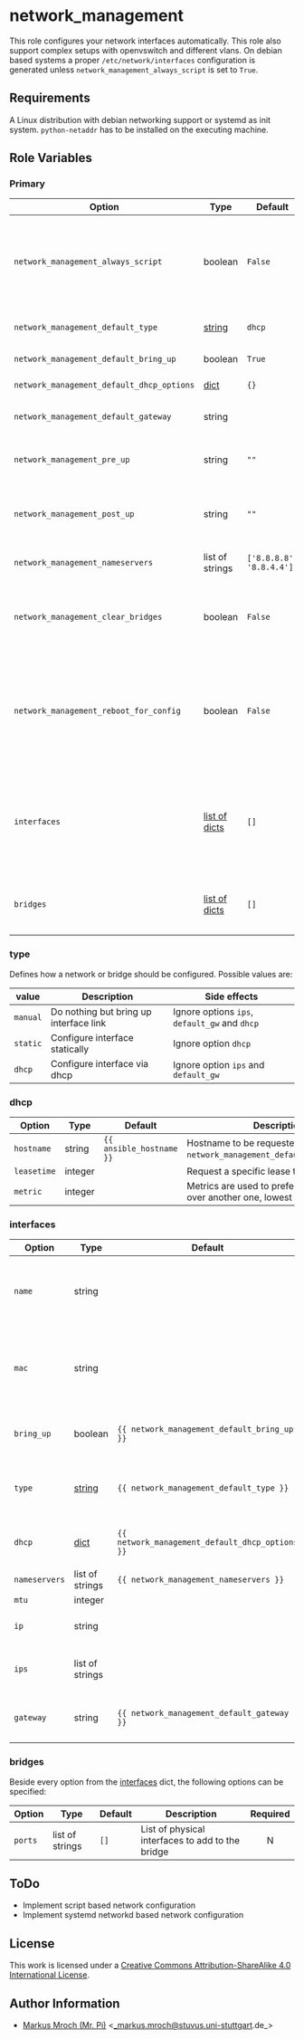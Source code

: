 # network_management

This role configures your network interfaces automatically. This role also support complex setups with openvswitch and different vlans. On debian based systems a proper `/etc/network/interfaces` configuration is generated unless `network_management_always_script` is set to `True`.


## Requirements

A Linux distribution with debian networking support or systemd as init system.
`python-netaddr` has to be installed on the executing machine.

## Role Variables

### Primary
| Option                                    | Type                         | Default                  | Description                                                                                                                                        | Required |
|-------------------------------------------|------------------------------|--------------------------|----------------------------------------------------------------------------------------------------------------------------------------------------|:--------:|
| `network_management_always_script`        | boolean                      | `False`                  | Generate a systemd service and network management script always (overwrites networking.service if exist)                                           |     N    |
| `network_management_default_type`         | [string](#type)              | `dhcp`                   | Default type to setup a interface or bridge                                                                                                        |     N    |
| `network_management_default_bring_up`     | boolean                      | `True`                   | Bring interface up on start                                                                                                                        |     N    |
| `network_management_default_dhcp_options` | [dict](#dhcp)                | `{}`                     | Additional options for dhcp interfaces                                                                                                             |     N    |
| `network_management_default_gateway`      | string                       |                          | Add a default route via this gateway address                                                                                                       |     N    |
| `network_management_pre_up`               | string                       | `""`                     | Commands to execute before any other action is performed                                                                                           |     N    |
| `network_management_post_up`              | string                       | `""`                     | Commands to execute after all other network operations are performed                                                                               |     N    |
| `network_management_nameservers`          | list of strings              | `['8.8.8.8', '8.8.4.4']` | List of all nameservers to use                                                                                                                     |     N    |
| `network_management_clear_bridges`        | boolean                      | `False`                  | Remove all ovs bridges before recreate them, useful for renaming of bridges                                                                        |     N    |
| `network_management_reboot_for_config`    | boolean                      | `False`                  | Reboot target server to setup new network config, useful for major network configuration, which may require manual interactions otherwise          |     N    |
| `interfaces`                              | [list of dicts](#interfaces) | `[]`                     | List of all interfaces to setup, keep in mind it can cause various errors if you configure a interface here and later use it as a port on a bridge |     N    |
| `bridges`                                 | [list of dicts](#bridges)    | `[]`                     | List of network bridges to setup (all bridges are managed by openvswitch)                                                                          |     N    |

### type
Defines how a network or bridge should be configured. Possible values are:

| value    | Description                            | Side effects                                  |
|----------|----------------------------------------|-----------------------------------------------|
| `manual` | Do nothing but bring up interface link | Ignore options `ips`, `default_gw` and `dhcp` |
| `static` | Configure interface statically         | Ignore option `dhcp`                          |
| `dhcp`   | Configure interface via dhcp           | Ignore option `ips` and `default_gw`          |


### dhcp
| Option      | Type    | Default                  | Description                                                                        | Required |
|-------------|---------|--------------------------|------------------------------------------------------------------------------------|:--------:|
| `hostname`  | string  | `{{ ansible_hostname }}` | Hostname to be requested (is ignored in `network_management_default_dhcp_options`) |     N    |
| `leasetime` | integer |                          | Request a specific lease time in seconds.                                          |     N    |
| `metric`    | integer |                          | Metrics are used to prefer an interface over another one, lowest wins.             |     N    |


### interfaces
| Option        | Type            | Default                                         | Description                                                                    |             Required            |
|---------------|-----------------|-------------------------------------------------|--------------------------------------------------------------------------------|:-------------------------------:|
| `name`        | string          |                                                 | Name of the interface to configure, ignored if `mac` is not specified          |  only if `mac` is not specified |
| `mac`         | string          |                                                 | MAC-Address of the interface to configure, if specified `name` is autodetected | only if `name` is not specified |
| `bring_up`    | boolean         | `{{ network_management_default_bring_up }}`     | Automatically bring interface link up                                          |                N                |
| `type`        | [string](#type) | `{{ network_management_default_type }}`         | Specify how the network interface should be configured                         |                N                |
| `dhcp`        | [dict](#dhcp)   | `{{ network_management_default_dhcp_options }}` | Additional options for dhcp interfaces                                         |                N                |
| `nameservers` | list of strings | `{{ network_management_nameservers }}`          | Nameservers to use                                                             |                N                |
| `mtu`         | integer         |                                                 | MTU size                                                                       |                N                |
| `ip`          | string          |                                                 | IP address to assign as CIDR                                                   |                N                |
| `ips`         | list of strings |                                                 | IP addresses to assign to interface as CIDR                                    |    only if `type` is `static`   |
| `gateway`     | string          | `{{ network_management_default_gateway }}`      | Add a default route via this gateway address                                   |                N                |


### bridges
Beside every option from the [interfaces](#interfaces) dict, the following options can be specified:

| Option | Type            | Default | Description                                      | Required |
|--------|-----------------|---------|--------------------------------------------------|:--------:|
| `ports` | list of strings | `[]`    | List of physical interfaces to add to the bridge |     N    |


## ToDo
* Implement script based network configuration
* Implement systemd networkd based network configuration

## License

This work is licensed under a [Creative Commons Attribution-ShareAlike 4.0 International License](http://creativecommons.org/licenses/by-sa/4.0/).


## Author Information

 * [Markus Mroch (Mr. Pi)](https://github.com/Mr-Pi) &lt;_markus.mroch@stuvus.uni-stuttgart.de_&gt;
